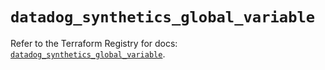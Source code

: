 # `datadog_synthetics_global_variable`

Refer to the Terraform Registry for docs: [`datadog_synthetics_global_variable`](https://registry.terraform.io/providers/datadog/datadog/3.70.0/docs/resources/synthetics_global_variable).
